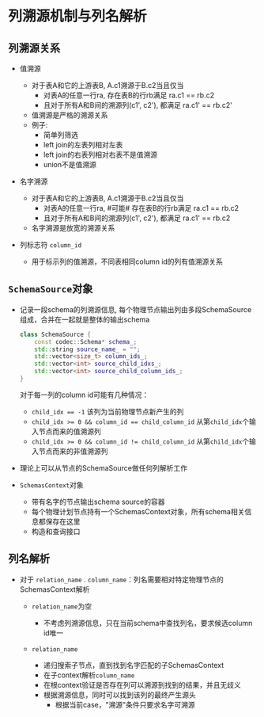 # 列溯源机制与列名解析

## 列溯源关系

- 值溯源
    - 对于表A和它的上游表B, A.c1溯源于B.c2当且仅当
        - 对表A的任意一行ra, 存在表B的行rb满足 ra.c1 == rb.c2
        - 且对于所有A和B间的溯源列(c1', c2'), 都满足 ra.c1' == rb.c2'
    - 值溯源是严格的溯源关系
    - 例子:
       - 简单列筛选
       - left join的左表列相对左表
       - left join的右表列相对右表不是值溯源
       - union不是值溯源

- 名字溯源
    - 对于表A和它的上游表B, A.c1溯源于B.c2当且仅当
        - 对表A的任意一行ra, #可能# 存在表B的行rb满足 ra.c1 == rb.c2
        - 且对于所有A和B间的溯源列(c1', c2'), 都满足 ra.c1' == rb.c2
    - 名字溯源是放宽的溯源关系

- 列标志符 `column_id`
    - 用于标示列的值溯源，不同表相同column id的列有值溯源关系

     
## `SchemaSource`对象
- 记录一段schema的列溯源信息, 每个物理节点输出列由多段SchemaSource组成，合并在一起就是整体的输出schema
    ```c++
    class SchemaSource {
        const codec::Schema* schema_;
        std::string source_name_ = "";
        std::vector<size_t> column_ids_;
        std::vector<int> source_child_idxs_;
        std::vector<int> source_child_column_ids_;
    }
    ```
    对于每一列的column id可能有几种情况：
    - `child_idx == -1` 该列为当前物理节点新产生的列
    - `child_idx >= 0 && column_id == child_column_id` 从第`child_idx`个输入节点而来的值溯源列
    - `child_idx >= 0 && column_id != child_column_id` 从第`child_idx`个输入节点而来的非值溯源列

- 理论上可以从节点的SchemaSource做任何列解析工作

- `SchemasContext`对象
    - 带有名字的节点输出schema source的容器
    - 每个物理计划节点持有一个SchemasContext对象，所有schema相关信息都保存在这里
    - 构造和查询接口
    

## 列名解析
- 对于 `relation_name` . `column_name`：列名需要相对特定物理节点的SchemasContext解析
    - `relation_name`为空
        - 不考虑列溯源信息，只在当前schema中查找列名，要求候选column id唯一
    
    - `relation_name`
        - 递归搜索子节点，直到找到名字匹配的子SchemasContext
        - 在子context解析`column_name`
        - 在根context验证是否存在列可以溯源到找到的结果，并且无歧义
        - 根据溯源信息，同时可以找到该列的最终产生源头
          - 根据当前case，"溯源"条件只要求名字可溯源
          